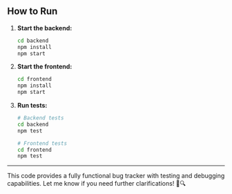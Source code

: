 
## **How to Run**

1. **Start the backend:**
   ```bash
   cd backend
   npm install
   npm start
   ```

2. **Start the frontend:**
   ```bash
   cd frontend
   npm install
   npm start
   ```

3. **Run tests:**
   ```bash
   # Backend tests
   cd backend
   npm test

   # Frontend tests
   cd frontend
   npm test
   ```

---

This code provides a fully functional bug tracker with testing and debugging capabilities. Let me know if you need further clarifications! 🐞🔍
